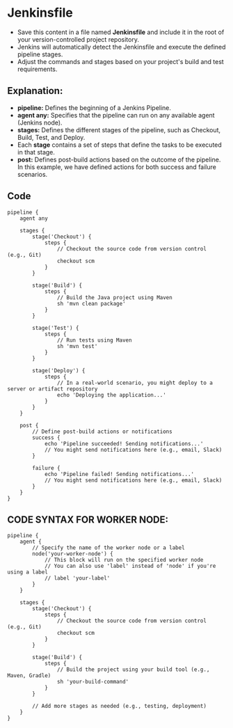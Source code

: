 # Jenkinsfile
- Save this content in a file named **Jenkinsfile** and include it in the root of your version-controlled project repository.
- Jenkins will automatically detect the Jenkinsfile and execute the defined pipeline stages. 
- Adjust the commands and stages based on your project's build and test requirements.

## Explanation:

- **pipeline:** Defines the beginning of a Jenkins Pipeline.
- **agent any:** Specifies that the pipeline can run on any available agent (Jenkins node).
- **stages:** Defines the different stages of the pipeline, such as Checkout, Build, Test, and Deploy.
- Each **stage** contains a set of steps that define the tasks to be executed in that stage. 
- **post:** Defines post-build actions based on the outcome of the pipeline. In this example, we have defined actions for both success and failure scenarios.

## Code
```
pipeline {
    agent any

    stages {
        stage('Checkout') {
            steps {
                // Checkout the source code from version control (e.g., Git)
                checkout scm
            }
        }

        stage('Build') {
            steps {
                // Build the Java project using Maven
                sh 'mvn clean package'
            }
        }

        stage('Test') {
            steps {
                // Run tests using Maven
                sh 'mvn test'
            }
        }

        stage('Deploy') {
            steps {
                // In a real-world scenario, you might deploy to a server or artifact repository
                echo 'Deploying the application...'
            }
        }
    }

    post {
        // Define post-build actions or notifications
        success {
            echo 'Pipeline succeeded! Sending notifications...'
            // You might send notifications here (e.g., email, Slack)
        }

        failure {
            echo 'Pipeline failed! Sending notifications...'
            // You might send notifications here (e.g., email, Slack)
        }
    }
}
```

## CODE SYNTAX FOR WORKER NODE:
```
pipeline {
    agent {
        // Specify the name of the worker node or a label
        node('your-worker-node') {
            // This block will run on the specified worker node
            // You can also use 'label' instead of 'node' if you're using a label
            // label 'your-label'
        }
    }

    stages {
        stage('Checkout') {
            steps {
                // Checkout the source code from version control (e.g., Git)
                checkout scm
            }
        }

        stage('Build') {
            steps {
                // Build the project using your build tool (e.g., Maven, Gradle)
                sh 'your-build-command'
            }
        }

        // Add more stages as needed (e.g., testing, deployment)
    }
}
```